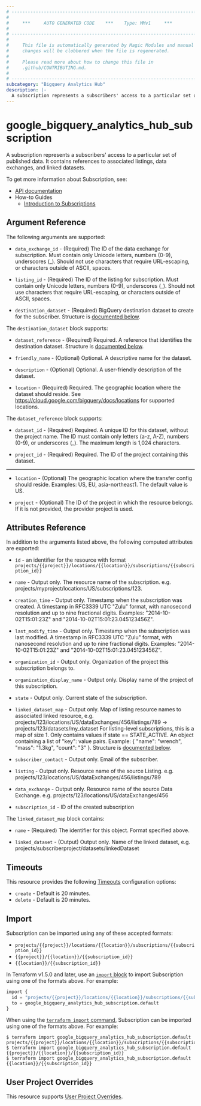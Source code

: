 ```yaml
---
# ----------------------------------------------------------------------------
#
#     ***     AUTO GENERATED CODE    ***    Type: MMv1     ***
#
# ----------------------------------------------------------------------------
#
#     This file is automatically generated by Magic Modules and manual
#     changes will be clobbered when the file is regenerated.
#
#     Please read more about how to change this file in
#     .github/CONTRIBUTING.md.
#
# ----------------------------------------------------------------------------
subcategory: "Bigquery Analytics Hub"
description: |-
  A subscription represents a subscribers' access to a particular set of published data.
---
```


# google\_bigquery\_analytics\_hub\_subscription

A subscription represents a subscribers' access to a particular set of published data. It contains references to associated listings, data exchanges, and linked datasets.


To get more information about Subscription, see:

* [API documentation](https://cloud.google.com/bigquery/docs/reference/analytics-hub/rest/v1/projects.locations.subscriptions)
* How-to Guides
    * [Introduction to Subscriptions](https://cloud.google.com/bigquery/docs/analytics-hub-manage-subscriptions)


## Argument Reference

The following arguments are supported:


* `data_exchange_id` -
  (Required)
  The ID of the data exchange for subscription. Must contain only Unicode letters, numbers (0-9), underscores (_). Should not use characters that require URL-escaping, or characters outside of ASCII, spaces.

* `listing_id` -
  (Required)
  The ID of the listing for subscription. Must contain only Unicode letters, numbers (0-9), underscores (_). Should not use characters that require URL-escaping, or characters outside of ASCII, spaces.

* `destination_dataset` -
  (Required)
  BigQuery destination dataset to create for the subscriber.
  Structure is [documented below](#nested_destination_dataset).


<a name="nested_destination_dataset"></a>The `destination_dataset` block supports:

* `dataset_reference` -
  (Required)
  Required. A reference that identifies the destination dataset.
  Structure is [documented below](#nested_dataset_reference).

* `friendly_name` -
  (Optional)
  Optional. A descriptive name for the dataset.

* `description` -
  (Optional)
  Optional. A user-friendly description of the dataset.

* `location` -
  (Required)
  Required. The geographic location where the dataset should reside. See https://cloud.google.com/bigquery/docs/locations for supported locations.


<a name="nested_dataset_reference"></a>The `dataset_reference` block supports:

* `dataset_id` -
  (Required)
  Required. A unique ID for this dataset, without the project name. The ID must contain only letters (a-z, A-Z), numbers (0-9), or underscores (_). The maximum length is 1,024 characters.

* `project_id` -
  (Required)
  Required. The ID of the project containing this dataset.

- - -


* `location` -
  (Optional)
  The geographic location where the transfer config should reside.
  Examples: US, EU, asia-northeast1. The default value is US.

* `project` - (Optional) The ID of the project in which the resource belongs.
    If it is not provided, the provider project is used.


## Attributes Reference

In addition to the arguments listed above, the following computed attributes are exported:

* `id` - an identifier for the resource with format `projects/{{project}}/locations/{{location}}/subscriptions/{{subscription_id}}`

* `name` -
  Output only. The resource name of the subscription. e.g. projects/myproject/locations/US/subscriptions/123.

* `creation_time` -
  Output only. Timestamp when the subscription was created.
  A timestamp in RFC3339 UTC "Zulu" format, with nanosecond resolution and up to nine fractional digits. Examples: "2014-10-02T15:01:23Z" and "2014-10-02T15:01:23.045123456Z".

* `last_modify_time` -
  Output only. Timestamp when the subscription was last modified.
  A timestamp in RFC3339 UTC "Zulu" format, with nanosecond resolution and up to nine fractional digits. Examples: "2014-10-02T15:01:23Z" and "2014-10-02T15:01:23.045123456Z".

* `organization_id` -
  Output only. Organization of the project this subscription belongs to.

* `organization_display_name` -
  Output only. Display name of the project of this subscription.

* `state` -
  Output only. Current state of the subscription.

* `linked_dataset_map` -
  Output only. Map of listing resource names to associated linked resource, e.g. projects/123/locations/US/dataExchanges/456/listings/789 -> projects/123/datasets/my_dataset
  For listing-level subscriptions, this is a map of size 1. Only contains values if state == STATE_ACTIVE.
  An object containing a list of "key": value pairs. Example: { "name": "wrench", "mass": "1.3kg", "count": "3" }.
  Structure is [documented below](#nested_linked_dataset_map).

* `subscriber_contact` -
  Output only. Email of the subscriber.

* `listing` -
  Output only. Resource name of the source Listing. e.g. projects/123/locations/US/dataExchanges/456/listings/789

* `data_exchange` -
  Output only. Resource name of the source Data Exchange. e.g. projects/123/locations/US/dataExchanges/456

* `subscription_id` -
  ID of the created subscription


<a name="nested_linked_dataset_map"></a>The `linked_dataset_map` block contains:

* `name` - (Required) The identifier for this object. Format specified above.

* `linked_dataset` -
  (Output)
  Output only. Name of the linked dataset, e.g. projects/subscriberproject/datasets/linkedDataset

## Timeouts

This resource provides the following
[Timeouts](https://developer.hashicorp.com/terraform/plugin/sdkv2/resources/retries-and-customizable-timeouts) configuration options:

- `create` - Default is 20 minutes.
- `delete` - Default is 20 minutes.

## Import


Subscription can be imported using any of these accepted formats:

* `projects/{{project}}/locations/{{location}}/subscriptions/{{subscription_id}}`
* `{{project}}/{{location}}/{{subscription_id}}`
* `{{location}}/{{subscription_id}}`


In Terraform v1.5.0 and later, use an [`import` block](https://developer.hashicorp.com/terraform/language/import) to import Subscription using one of the formats above. For example:

```tf
import {
  id = "projects/{{project}}/locations/{{location}}/subscriptions/{{subscription_id}}"
  to = google_bigquery_analytics_hub_subscription.default
}
```

When using the [`terraform import` command](https://developer.hashicorp.com/terraform/cli/commands/import), Subscription can be imported using one of the formats above. For example:

```
$ terraform import google_bigquery_analytics_hub_subscription.default projects/{{project}}/locations/{{location}}/subscriptions/{{subscription_id}}
$ terraform import google_bigquery_analytics_hub_subscription.default {{project}}/{{location}}/{{subscription_id}}
$ terraform import google_bigquery_analytics_hub_subscription.default {{location}}/{{subscription_id}}
```

## User Project Overrides

This resource supports [User Project Overrides](https://registry.terraform.io/providers/hashicorp/google/latest/docs/guides/provider_reference#user_project_override).
